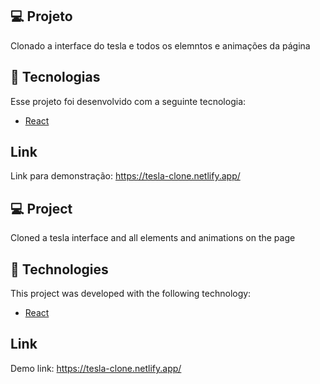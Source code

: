 ## 💻 Projeto
Clonado a interface do tesla e todos os elemntos e animações da página

## 🚀 Tecnologias

Esse projeto foi desenvolvido com a seguinte tecnologia:

- [React](https://reactjs.org)


## Link 
Link para demonstração: https://tesla-clone.netlify.app/



## 💻 Project
Cloned a tesla interface and all elements and animations on the page

## 🚀 Technologies

This project was developed with the following technology:

- [React](https://reactjs.org)


## Link
Demo link: https://tesla-clone.netlify.app/
